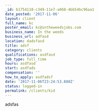 ```yaml
---
_id: b1754110-c349-11e7-a068-4bb54bc96aa1
date_posted: '2017-11-06'
layout: client
full_name: kc
poster_email: kc@intheweedsjobs.com
business_name: In the weeds
business_url: adfasd
location: dadsfasd
title: adsf
category: clients
qualifications: asdfasd
job_type: full_time
hours: asdfasd
start: asdfads
compensation: ''
how_to_apply: asdfadsf
date: '2017-11-06T23:24:53.880Z'
status: logged-in
permalink: /clients/kid
---
```

adsfas
